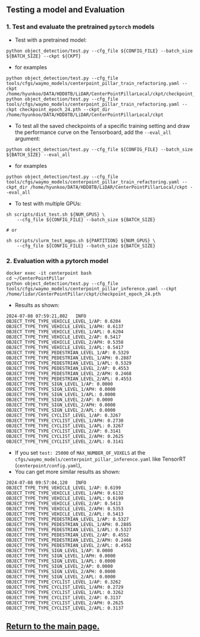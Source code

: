 ## Testing a model and Evaluation

### 1. Test and evaluate the pretrained `pytorch` models
* Test with a pretrained model:
```shell script
python object_detection/test.py --cfg_file ${CONFIG_FILE} --batch_size ${BATCH_SIZE} --ckpt ${CKPT}
```
- for examples
```shell script
python object_detection/test.py --cfg_file tools/cfgs/waymo_models/centerpoint_pillar_train_refactoring.yaml --ckpt /home/hyunkoo/DATA/HDD8TB/LiDAR/CenterPointPillarLocal/ckpt/checkpoint_epoch_24.pth
python object_detection/test.py --cfg_file tools/cfgs/waymo_models/centerpoint_pillar_train_refactoring.yaml --ckpt checkpoint_epoch_24.pth --ckpt_dir /home/hyunkoo/DATA/HDD8TB/LiDAR/CenterPointPillarLocal/ckpt
```

* To test all the saved checkpoints of a specific training setting and draw the performance curve on the Tensorboard, add the `--eval_all` argument:
```shell script
python object_detection/test.py --cfg_file ${CONFIG_FILE} --batch_size ${BATCH_SIZE} --eval_all
```
- for examples
```shell script
python object_detection/test.py --cfg_file tools/cfgs/waymo_models/centerpoint_pillar_train_refactoring.yaml --ckpt_dir /home/hyunkoo/DATA/HDD8TB/LiDAR/CenterPointPillarLocal/ckpt --eval_all
```

* To test with multiple GPUs:
```shell script
sh scripts/dist_test.sh ${NUM_GPUS} \
    --cfg_file ${CONFIG_FILE} --batch_size ${BATCH_SIZE}

# or

sh scripts/slurm_test_mgpu.sh ${PARTITION} ${NUM_GPUS} \
    --cfg_file ${CONFIG_FILE} --batch_size ${BATCH_SIZE}
```

### 2. Evaluation with a pytorch model
``` shell
docker exec -it centerpoint bash
cd ~/CenterPointPillar
python object_detection/test.py --cfg_file tools/cfgs/waymo_models/centerpoint_pillar_inference.yaml --ckpt /home/lidar/CenterPointPillar/ckpt/checkpoint_epoch_24.pth
```

- Results as shown:
```
2024-07-08 07:59:21,802   INFO  
OBJECT_TYPE_TYPE_VEHICLE_LEVEL_1/AP: 0.6204 
OBJECT_TYPE_TYPE_VEHICLE_LEVEL_1/APH: 0.6137 
OBJECT_TYPE_TYPE_VEHICLE_LEVEL_1/APL: 0.6204 
OBJECT_TYPE_TYPE_VEHICLE_LEVEL_2/AP: 0.5417 
OBJECT_TYPE_TYPE_VEHICLE_LEVEL_2/APH: 0.5358 
OBJECT_TYPE_TYPE_VEHICLE_LEVEL_2/APL: 0.5417 
OBJECT_TYPE_TYPE_PEDESTRIAN_LEVEL_1/AP: 0.5329 
OBJECT_TYPE_TYPE_PEDESTRIAN_LEVEL_1/APH: 0.2887 
OBJECT_TYPE_TYPE_PEDESTRIAN_LEVEL_1/APL: 0.5329 
OBJECT_TYPE_TYPE_PEDESTRIAN_LEVEL_2/AP: 0.4553 
OBJECT_TYPE_TYPE_PEDESTRIAN_LEVEL_2/APH: 0.2468 
OBJECT_TYPE_TYPE_PEDESTRIAN_LEVEL_2/APL: 0.4553 
OBJECT_TYPE_TYPE_SIGN_LEVEL_1/AP: 0.0000 
OBJECT_TYPE_TYPE_SIGN_LEVEL_1/APH: 0.0000 
OBJECT_TYPE_TYPE_SIGN_LEVEL_1/APL: 0.0000 
OBJECT_TYPE_TYPE_SIGN_LEVEL_2/AP: 0.0000 
OBJECT_TYPE_TYPE_SIGN_LEVEL_2/APH: 0.0000 
OBJECT_TYPE_TYPE_SIGN_LEVEL_2/APL: 0.0000 
OBJECT_TYPE_TYPE_CYCLIST_LEVEL_1/AP: 0.3267 
OBJECT_TYPE_TYPE_CYCLIST_LEVEL_1/APH: 0.2730 
OBJECT_TYPE_TYPE_CYCLIST_LEVEL_1/APL: 0.3267 
OBJECT_TYPE_TYPE_CYCLIST_LEVEL_2/AP: 0.3141 
OBJECT_TYPE_TYPE_CYCLIST_LEVEL_2/APH: 0.2625 
OBJECT_TYPE_TYPE_CYCLIST_LEVEL_2/APL: 0.3141 
```

- If you set `test: 25000` of `MAX_NUMBER_OF_VOXELS` at the `cfgs/waymo_models/centerpoint_pillar_inference.yaml` like TensorRT (`centerpoint/config.yaml`),
- You can get more similar results as shown:
```
2024-07-08 09:57:04,120   INFO  
OBJECT_TYPE_TYPE_VEHICLE_LEVEL_1/AP: 0.6199 
OBJECT_TYPE_TYPE_VEHICLE_LEVEL_1/APH: 0.6132 
OBJECT_TYPE_TYPE_VEHICLE_LEVEL_1/APL: 0.6199 
OBJECT_TYPE_TYPE_VEHICLE_LEVEL_2/AP: 0.5413 
OBJECT_TYPE_TYPE_VEHICLE_LEVEL_2/APH: 0.5353 
OBJECT_TYPE_TYPE_VEHICLE_LEVEL_2/APL: 0.5413 
OBJECT_TYPE_TYPE_PEDESTRIAN_LEVEL_1/AP: 0.5327 
OBJECT_TYPE_TYPE_PEDESTRIAN_LEVEL_1/APH: 0.2885 
OBJECT_TYPE_TYPE_PEDESTRIAN_LEVEL_1/APL: 0.5327 
OBJECT_TYPE_TYPE_PEDESTRIAN_LEVEL_2/AP: 0.4552 
OBJECT_TYPE_TYPE_PEDESTRIAN_LEVEL_2/APH: 0.2466 
OBJECT_TYPE_TYPE_PEDESTRIAN_LEVEL_2/APL: 0.4552 
OBJECT_TYPE_TYPE_SIGN_LEVEL_1/AP: 0.0000 
OBJECT_TYPE_TYPE_SIGN_LEVEL_1/APH: 0.0000 
OBJECT_TYPE_TYPE_SIGN_LEVEL_1/APL: 0.0000 
OBJECT_TYPE_TYPE_SIGN_LEVEL_2/AP: 0.0000 
OBJECT_TYPE_TYPE_SIGN_LEVEL_2/APH: 0.0000 
OBJECT_TYPE_TYPE_SIGN_LEVEL_2/APL: 0.0000 
OBJECT_TYPE_TYPE_CYCLIST_LEVEL_1/AP: 0.3262 
OBJECT_TYPE_TYPE_CYCLIST_LEVEL_1/APH: 0.2729 
OBJECT_TYPE_TYPE_CYCLIST_LEVEL_1/APL: 0.3262 
OBJECT_TYPE_TYPE_CYCLIST_LEVEL_2/AP: 0.3137 
OBJECT_TYPE_TYPE_CYCLIST_LEVEL_2/APH: 0.2625 
OBJECT_TYPE_TYPE_CYCLIST_LEVEL_2/APL: 0.3137
```

## [Return to the main page.](../README.md)